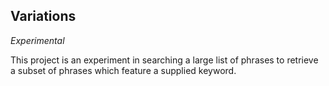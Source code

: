 Variations
---
*Experimental*

This project is an experiment in searching a large list of phrases to retrieve a subset of phrases which feature a supplied keyword. 
